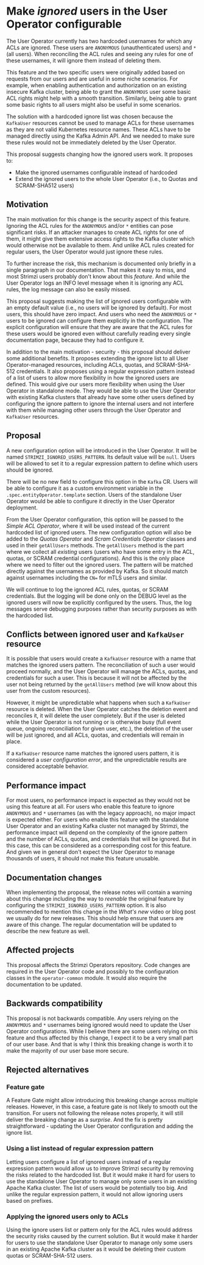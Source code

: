 # Make _ignored_ users in the User Operator configurable

The User Operator currently has two hardcoded usernames for which any ACLs are ignored.
These users are `ANONYMOUS` (unauthenticated users) and `*` (all users).
When reconciling the ACL rules and seeing any rules for one of these usernames, it will ignore them instead of deleting them.

This feature and the two specific users were originally added based on requests from our users and are useful in some niche scenarios.
For example, when enabling authentication and authorization on an existing insecure Kafka cluster, being able to grant the `ANONYMOUS` user some basic ACL rights might help with a smooth transition.
Similarly, being able to grant some basic rights to all users might also be useful in some scenarios.

The solution with a hardcoded ignore list was chosen because the `KafkaUser` resources cannot be used to manage ACLs for these usernames as they are not valid Kubernetes resource names.
These ACLs have to be managed directly using the Kafka Admin API.
And we needed to make sure these rules would not be immediately deleted by the User Operator.

This proposal suggests changing how the ignored users work.
It proposes to:
* Make the ignored usernames configurable instead of hardcoded
* Extend the ignored users to the whole User Operator (i.e., to Quotas and SCRAM-SHA512 users)

## Motivation

The main motivation for this change is the security aspect of this feature.
Ignoring the ACL rules for the `ANONYMOUS` and/or `*` entities can pose significant risks.
If an attacker manages to create ACL rights for one of them, it might give them extensive access rights to the Kafka cluster which would otherwise not be available to them.
And unlike ACL rules created for regular users, the User Operator would just ignore these rules.

To further increase the risk, this mechanism is documented only briefly in a single paragraph in our documentation.
That makes it easy to miss, and most Strimzi users probably don't know about this _feature_.
And while the User Operator logs an INFO level message when it is ignoring any ACL rules, the log message can also be easily missed.

This proposal suggests making the list of ignored users configurable with an empty default value (i.e., no users will be ignored by default).
For most users, this should have zero impact.
And users who need the `ANONYMOUS` or `*` users to be ignored can configure them explicitly in the configuration.
The explicit configuration will ensure that they are aware that the ACL rules for these users would be ignored even without carefully reading every single documentation page, because they had to configure it.

In addition to the main motivation - security - this proposal should deliver some additional benefits.
It proposes extending the ignore list to all User Operator-managed resources, including ACLs, quotas, and SCRAM-SHA-512 credentials.
It also proposes using a regular expression pattern instead of a list of users to allow more flexibility in how the ignored users are defined.
This would give our users more flexibility when using the User Operator in standalone mode.
They would be able to use the User Operator with existing Kafka clusters that already have some other users defined by configuring the ignore pattern to ignore the internal users and not interfere with them while managing other users through the User Operator and `KafkaUser` resources.

## Proposal

A new configuration option will be introduced in the User Operator.
It will be named `STRIMZI_IGNORED_USERS_PATTERN`.
Its default value will be `null`.
Users will be allowed to set it to a regular expression pattern to define which users should be ignored.

There will be no new field to configure this option in the `Kafka` CR.
Users will be able to configure it as a custom environment variable in the `.spec.entityOperator.template` section.
Users of the standalone User Operator would be able to configure it directly in the User Operator deployment.

From the User Operator configuration, this option will be passed to the _Simple ACL Operator_, where it will be used instead of the current hardcoded list of ignored users.
The new configuration option will also be added to the _Quotas Operator_ and _Scram Credentials Operator_ classes and used in their `getAllUsers` methods.
The `getAllUsers` method is the part where we collect all _existing_ users (users who have some entry in the ACL, quotas, or SCRAM credential configurations).
And this is the only place where we need to filter out the ignored users.
The pattern will be matched directly against the usernames as provided by Kafka.
So it should match against usernames including the `CN=` for mTLS users and similar.

We will continue to log the ignored ACL rules, quotas, or SCRAM credentials.
But the logging will be done only on the DEBUG level as the ignored users will now be explicitly configured by the users.
Thus, the log messages serve debugging purposes rather than security purposes as with the hardcoded list.

## Conflicts between ignored user and `KafkaUser` resource

It is possible that users would create a `KafkaUser` resource with a name that matches the ignored users pattern.
The reconciliation of such a user would proceed normally, and the User Operator will manage the ACLs, quotas, and credentials for such a user.
This is because it will not be affected by the user not being returned by the `getAllUsers` method (we will know about this user from the custom resources).

However, it might be unpredictable what happens when such a `KafkaUser` resource is deleted.
When the User Operator catches the deletion event and reconciles it, it will delete the user completely.
But if the user is deleted while the User Operator is not running or is otherwise busy (full event queue, ongoing reconciliation for given user, etc.), the deletion of the user will be just ignored, and all ACLs, quotas, and credentials will remain in place.

If a `KafkaUser` resource name matches the ignored users pattern, it is considered a _user configuration error_, and the unpredictable results are considered acceptable behavior.

## Performance impact

For most users, no performance impact is expected as they would not be using this feature at all.
For users who enable this feature to ignore `ANONYMOUS` and `*` usernames (as with the legacy approach), no major impact is expected either.
For users who enable this feature with the standalone User Operator and an existing Kafka cluster not managed by Strimzi, the performance impact will depend on the complexity of the ignore pattern and the number of ACLs, quotas, and credentials that will be ignored.
But in this case, this can be considered as a corresponding cost for this feature.
And given we in general don't expect the User Operator to manage thousands of users, it should not make this feature unusable.

## Documentation changes

When implementing the proposal, the release notes will contain a warning about this change including the way to _reenable_ the original feature by configuring the `STRIMZI_IGNORED_USERS_PATTERN` option.
It is also recommended to mention this change in the _What's new_ video or blog post we usually do for new releases.
This should help ensure that users are aware of this change.
The regular documentation will be updated to describe the new feature as well.

## Affected projects

This proposal affects the Strimzi Operators repository.
Code changes are required in the User Operator code and possibly to the configuration classes in the `operator-common` module.
It would also require the documentation to be updated.

## Backwards compatibility

This proposal is not backwards compatible.
Any users relying on the `ANONYMOUS` and `*` usernames being ignored would need to update the User Operator configurations.
While I believe there are some users relying on this feature and thus affected by this change, I expect it to be a very small part of our user base.
And that is why I think this breaking change is worth it to make the majority of our user base more secure.

## Rejected alternatives

### Feature gate

A Feature Gate might allow introducing this breaking change across multiple releases.
However, in this case, a feature gate is not likely to smooth out the transition.
For users not following the release notes properly, it will still deliver the breaking change as a _surprise_.
And the fix is pretty straightforward - updating the User Operator configuration and adding the ignore list.

### Using a list instead of regular expression pattern

Letting users configure a list of ignored users instead of a regular expression pattern would allow us to improve Strimzi security by removing the risks related to the hardcoded list.
But it would make it hard for users to use the standalone User Operator to manage only some users in an existing Apache Kafka cluster.
The list of users would be potentially too big.
And unlike the regular expression pattern, it would not allow ignoring users based on prefixes.

### Applying the ignored users only to ACLs

Using the ignore users list or pattern only for the ACL rules would address the security risks caused by the current solution.
But it would make it harder for users to use the standalone User Operator to manage only some users in an existing Apache Kafka cluster as it would be deleting their custom quotas or SCRAM-SHA-512 users.
